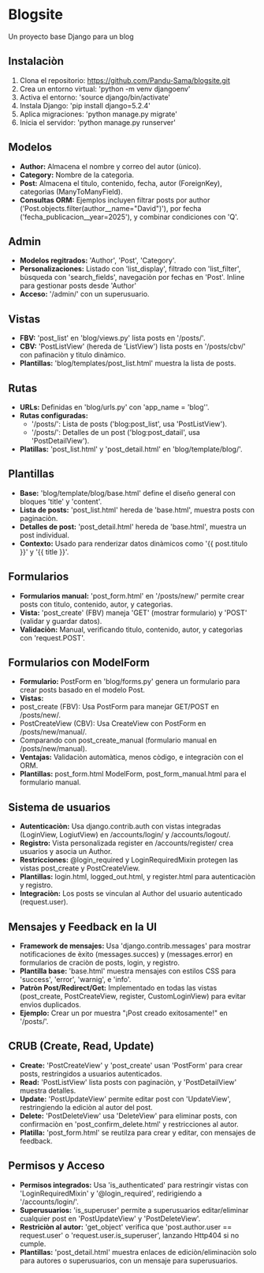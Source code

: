 # Blogsite 
Un proyecto base Django para un blog

## Instalaciòn
1. Clona el repositorio: https://github.com/Pandu-Sama/blogsite.git
2. Crea un entorno virtual: 'python -m venv djangoenv'
3. Activa el entorno: 'source django/bin/activate'
4. Instala Django: 'pip install django=5.2.4'
5. Aplica migraciones: 'python manage.py migrate'
6. Inicia el servidor: 'python manage.py runserver'

## Modelos
- **Author:** Almacena el nombre y correo del autor (ùnico).
- **Category:** Nombre de la categorìa.
- **Post:** Almacena el tìtulo, contenido, fecha, autor (ForeignKey), categorìas (ManyToManyField).
- **Consultas ORM:** Ejemplos incluyen filtrar posts por author ('Post.objects.filter(author__name="David")'), por fecha ('fecha_publicacion__year=2025'), y combinar condiciones con 'Q'.

## Admin
- **Modelos regitrados:** 'Author', 'Post', 'Category'.
- **Personalizaciones:** Listado con 'list_display', filtrado con 'list_filter', bùsqueda con 'search_fields', navegaciòn por fechas en 'Post'. Inline para gestionar posts desde 'Author'
- **Acceso:** '/admin/' con un superusuario.

## Vistas
- **FBV:** 'post_list' en 'blog/views.py' lista posts en '/posts/'.
- **CBV:** 'PostListView' (hereda de 'ListView') lista posts en '/posts/cbv/' con pafinaciòn y tìtulo dinàmico.
- **Plantillas:** 'blog/templates/post_list.html' muestra la lista de posts.

## Rutas 
- **URLs:** Definidas en 'blog/urls.py' con 'app_name = 'blog''.
- **Rutas configuradas:**
  - '/posts/': Lista de posts ('blog:post_list', usa 'PostListView').
  - '/posts/<pk>': Detalles de un post ('blog:post_datail', usa 'PostDetailView').
- **Platillas:** 'post_list.html' y 'post_detail.html' en 'blog/template/blog/'.

## Plantillas 
- **Base:** 'blog/template/blog/base.html' define el diseño general con bloques 'title' y 'content'.
- **Lista de posts:** 'post_list.html' hereda de 'base.html', muestra posts con paginaciòn.
- **Detalles de post:** 'post_detail.html' hereda de 'base.html', muestra un post individual.
- **Contexto:** Usado para renderizar datos dinàmicos como '{{ post.titulo }}' y '{{ title }}'.

## Formularios
- **Formularios manual:** 'post_form.html' en '/posts/new/' permite crear posts con tìtulo, contenido, autor, y categorìas.
- **Vista:** 'post_create' (FBV) maneja 'GET' (mostrar formulario) y 'POST' (validar y guardar datos).
- **Validaciòn:** Manual, verificando tìtulo, contenido, autor, y categorìas con 'request.POST'.

## Formularios con ModelForm
- **Formulario:** PostForm en 'blog/forms.py' genera un formulario para crear posts basado en el modelo Post.
- **Vistas:** 
 - post_create (FBV): Usa PostForm para manejar GET/POST en /posts/new/.
 - PostCreateView (CBV): Usa CreateView con PostForm en /posts/new/manual/.
 - Comparando con post_create_manual (formulario manual en /posts/new/manual).
- **Ventajas:** Validaciòn automàtica, menos còdigo, e integraciòn con el ORM.
- **Plantillas:** post_form.html ModelForm, post_form_manual.html para el formulario manual.

## Sistema de usuarios
- **Autenticaciòn:** Usa django.contrib.auth con vistas integradas (LoginView, LogiutView) en /accounts/login/ y /accounts/logout/.
- **Registro:** Vista personalizada register en /accounts/register/ crea usuarios y asocia un Author.
- **Restricciones:** @login_required y LoginRequiredMixin protegen las vistas post_create y PostCreateView.
- **Plantillas:** login.html, logged_out.html, y register.html para autenticaciòn y registro.
- **Integraciòn:** Los posts se vinculan al Author del usuario autenticado (request.user).

## Mensajes y Feedback en la UI
- **Framework de mensajes:** Usa 'django.contrib.messages' para mostrar notificaciones de èxito (messages.succes) y (messages.error) en formularios de craciòn de posts, login, y registro.
- **Plantilla base:** 'base.html' muestra mensajes con estilos CSS para 'success', 'error', 'warnig', e 'info'.
- **Patròn Post/Redirect/Get:** Implementado en todas las vistas (post_create, PostCreateView, register, CustomLoginView) para evitar envìos duplicados.
- **Ejemplo:** Crear un por muestra "¡Post creado exitosamente!" en '/posts/'.

## CRUB (Create, Read, Update)
- **Create:** 'PostCreateView' y 'post_create' usan 'PostForm' para crear posts, restringidos a usuarios autenticados.
- **Read:** 'PostListView' lista posts con paginaciòn, y 'PostDetailView' muestra detalles.
- **Update:** 'PostUpdateView' permite editar post con 'UpdateView', restringiendo la ediciòn al autor del post.
- **Delete:** 'PostDeleteView' usa 'DeleteView' para eliminar posts, con confirmaciòn en 'post_confirm_delete.html' y restricciones al autor.
- **Platilla:** 'post_form.html' se reutilza para crear y editar, con mensajes de feedback.

## Permisos y Acceso
- **Permisos integrados:** Usa 'is_authenticated' para restringir vistas con 'LoginRequiredMixin' y '@login_required', redirigiendo a '/accounts/login/'.
- **Superusuarios:** 'is_superuser' permite a superusuarios editar/eliminar cualquier post en 'PostUpdateView' y 'PostDeleteView'.
- **Restriciòn al autor:** 'get_object' verifica que 'post.author.user == request.user' o 'request.user.is_superuser', lanzando Http404 si no cumple.
- **Plantillas:** 'post_detail.html' muestra enlaces de ediciòn/eliminaciòn solo para autores o superusuarios, con un mensaje para superusuarios. 